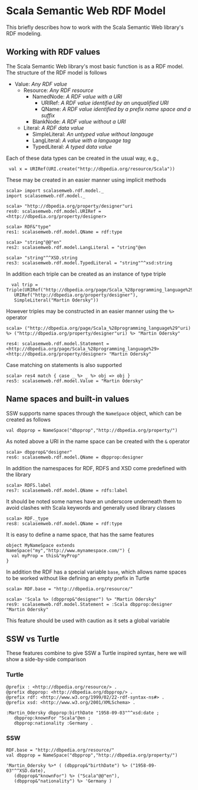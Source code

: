 # Scala Semantic Web RDF Model #

This briefly describes how to work with the Scala Semantic Web library's RDF modeling.

## Working with RDF values ##

The Scala Semantic Web library's most basic function is as a RDF model. The structure of the RDF model is follows

  * Value: _Any RDF value_
    * Resource: _Any RDF resource_
      * NamedNode: _A RDF value with a URI_
        * URIRef: _A RDF value identified by an unqualified URI_
        * QName: _A RDF value identified by a prefix name space and a suffix_
      * BlankNode: _A RDF value without a URI_
    * Literal: _A RDF data value_
      * SimpleLiteral: _An untyped value without langauge_
      * LangLiteral: _A value with a language tag_
      * TypedLiteral: _A typed data value_

Each of these data types can be created in the usual way, e.g.,

```
 val x = URIRef(URI.create("http://dbpedia.org/resource/Scala"))
```

These may be created in an easier manner using implicit methods

```
scala> import scalasemweb.rdf.model._                                                                                                    
import scalasemweb.rdf.model._

scala> "http://dbpedia.org/property/designer"uri
res0: scalasemweb.rdf.model.URIRef = <http://dbpedia.org/property/designer>

scala> RDF&"type"
res1: scalasemweb.rdf.model.QName = rdf:type

scala> "string"@@"en"
res2: scalasemweb.rdf.model.LangLiteral = "string"@en

scala> "string"^^XSD.string
res3: scalasemweb.rdf.model.TypedLiteral = "string"^^xsd:string
```

In addition each triple can be created as an instance of type triple

```
  val trip = Triple(URIRef("http://dbpedia.org/page/Scala_%28programming_language%29"),
   URIRef("http://dbpedia.org/property/designer"),
   SimpleLiteral("Martin Odersky"))
```

However triples may be constructed in an easier manner using the `%>` operator

```
scala> ("http://dbpedia.org/page/Scala_%28programming_language%29"uri) %> ("http://dbpedia.org/property/designer"uri) %> "Martin Odersky"

res4: scalasemweb.rdf.model.Statement = <http://dbpedia.org/page/Scala_%28programming_language%29> <http://dbpedia.org/property/designer> "Martin Odersky"
```

Case matching on statements is also supported

```
scala> res4 match { case _ %> _ %> obj => obj }
res5: scalasemweb.rdf.model.Value = "Martin Odersky"
```

## Name spaces and built-in values ##

SSW supports name spaces through the `NameSpace` object, which can be created as follows

```
val dbpprop = NameSpace("dbpprop","http://dbpedia.org/property/")
```

As noted above a URI in the name space can be created with the `&` operator

```
scala> dbpprop&"designer"
res6: scalasemweb.rdf.model.QName = dbpprop:designer
```

In addition the namespaces for RDF, RDFS and XSD come predefined with the library

```
scala> RDFS.label
res7: scalasemweb.rdf.model.QName = rdfs:label
```

It should be noted some names have an underscore underneath them to avoid clashes with Scala keywords and generally used library classes

```
scala> RDF._type
res8: scalasemweb.rdf.model.QName = rdf:type
```

It is easy to define a name space, that has the same features

```
object MyNameSpace extends NameSpace("my","http://www.mynamespace.com/") {
  val myProp = this&"myProp"
}
```

In addition the RDF has a special variable `base`, which allows name spaces to be worked without like defining an empty prefix in Turtle

```
scala> RDF.base = "http://dbpedia.org/resource/"

scala> 'Scala %> (dbpprop&"designer") %> "Martin Odersky"
res9: scalasemweb.rdf.model.Statement = :Scala dbpprop:designer "Martin Odersky"
```

This feature should be used with caution as it sets a global variable

## SSW vs Turtle ##

These features combine to give SSW a Turtle inspired syntax, here we will show a side-by-side comparison

### Turtle ###
```
@prefix : <http://dbpedia.org/resource/> .
@prefix dbpprop: <http://dbpedia.org/dbpprop/> .
@prefix rdf: <http://www.w3.org/1999/02/22-rdf-syntax-ns#> .
@prefix xsd: <http://www.w3.org/2001/XMLSchema> .

:Martin_Odersky dbpprop:birthDate "1958-09-03"^^xsd:date ;
   dbpprop:knownFor "Scala"@en ;
   dbpprop:nationality :Germany .
```

### SSW ###
```
RDF.base = "http://dbpedia.org/resource/" 
val dbpprop = NameSpace("dbpprop","http://dbpedia.org/property/") 

'Martin_Odersky %>* ( (dbpprop&"birthDate") %> ("1958-09-03"^^XSD.date),
   (dbpprop&"knownFor") %> ("Scala"@@"en"),
   (dbpprop&"nationality") %> 'Germany )
```